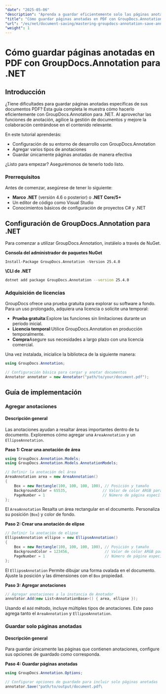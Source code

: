 ```yaml
---
"date": "2025-05-06"
"description": "Aprenda a guardar eficientemente solo las páginas anotadas de un PDF con GroupDocs.Annotation para .NET. Mejore la gestión de documentos y la colaboración con esta guía detallada."
"title": "Cómo guardar páginas anotadas en PDF con GroupDocs.Annotation para .NET"
"url": "/es/net/document-saving/mastering-groupdocs-annotation-save-annotated-pdf-pages/"
"weight": 1
---
```


# Cómo guardar páginas anotadas en PDF con GroupDocs.Annotation para .NET

## Introducción

¿Tiene dificultades para guardar páginas anotadas específicas de sus documentos PDF? Esta guía completa le muestra cómo hacerlo eficientemente con GroupDocs.Annotation para .NET. Al aprovechar las funciones de anotación, agilice la gestión de documentos y mejore la colaboración centrándose en el contenido relevante.

En este tutorial aprenderás:
- Configuración de su entorno de desarrollo con GroupDocs.Annotation
- Agregar varios tipos de anotaciones
- Guardar únicamente páginas anotadas de manera efectiva

¿Listo para empezar? Asegurémonos de tenerlo todo listo.

### Prerrequisitos

Antes de comenzar, asegúrese de tener lo siguiente:
- **Marco .NET** (versión 4.6 o posterior) o **.NET Core/5+**
- Un editor de código como Visual Studio
- Conocimientos básicos de configuración de proyectos C# y .NET

## Configuración de GroupDocs.Annotation para .NET

Para comenzar a utilizar GroupDocs.Annotation, instálelo a través de NuGet.

**Consola del administrador de paquetes NuGet**

```plaintext
Install-Package GroupDocs.Annotation -Version 25.4.0
```

**\CLI de .NET**

```bash
dotnet add package GroupDocs.Annotation --version 25.4.0
```

### Adquisición de licencias

GroupDocs ofrece una prueba gratuita para explorar su software a fondo. Para un uso prolongado, adquiera una licencia o solicite una temporal:
- **Prueba gratuita**:Explore las funciones sin limitaciones durante un período inicial.
- **Licencia temporal**:Utilice GroupDocs.Annotation en producción temporalmente.
- **Compra**Asegure sus necesidades a largo plazo con una licencia comercial.

Una vez instalada, inicialice la biblioteca de la siguiente manera:

```csharp
using GroupDocs.Annotation;

// Configuración básica para cargar y anotar documentos
Annotator annotator = new Annotator("path/to/your/document.pdf");
```

## Guía de implementación

### Agregar anotaciones

#### Descripción general

Las anotaciones ayudan a resaltar áreas importantes dentro de tu documento. Exploremos cómo agregar una `AreaAnnotation` y un `EllipseAnnotation`.

**Paso 1: Crear una anotación de área**

```csharp
using GroupDocs.Annotation.Models;
using GroupDocs.Annotation.Models.AnnotationModels;

// Definir la anotación del área
AreaAnnotation area = new AreaAnnotation()
{
    Box = new Rectangle(100, 100, 100, 100), // Posición y tamaño
    BackgroundColor = 65535,                // Valor de color ARGB para resaltar
    PageNumber = 1                          // Número de página específico
};
```

El `AreaAnnotation` Resalta un área rectangular en el documento. Personaliza su posición (`Box`) y color de fondo.

**Paso 2: Crear una anotación de elipse**

```csharp
// Definir la anotación de elipse
EllipseAnnotation ellipse = new EllipseAnnotation()
{
    Box = new Rectangle(100, 100, 100, 100), // Posición y tamaño
    BackgroundColor = 123456,                // Valor de color ARGB para resaltar
    PageNumber = 1                           // Número de página específico
};
```

El `EllipseAnnotation` Permite dibujar una forma ovalada en el documento. Ajuste la posición y las dimensiones con el `Box` propiedad.

**Paso 3: Agregar anotaciones**

```csharp
// Agregar anotaciones a la instancia de Anotador
annotator.Add(new List<AnnotationBase>() { area, ellipse });
```

Usando el `Add` método, incluye múltiples tipos de anotaciones. Este paso agrega tanto el `AreaAnnotation` y `EllipseAnnotation`.

### Guardar solo páginas anotadas

#### Descripción general

Para guardar únicamente las páginas que contienen anotaciones, configure sus opciones de guardado como corresponda.

**Paso 4: Guardar páginas anotadas**

```csharp
using GroupDocs.Annotation.Options;

// Configurar opciones de guardado para incluir solo páginas anotadas
annotator.Save("path/to/output/document.pdf\